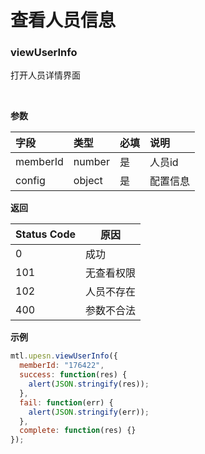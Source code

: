 # 查看人员信息

<a name="MTL_upesnViewUserInfo" class="anchor"></a>
### viewUserInfo
打开人员详情界面

<br>

**参数**

| **字段** | **类型** | **必填** | **说明** |
| :--- | :--- | :--- | :--- |
| memberId | number | 是 | 人员id |
| config | object | 是 | 配置信息 |


**返回**

| Status Code | 原因 |
| --- | --- |
| 0 | 成功 |
| 101 | 无查看权限 |
| 102 | 人员不存在 |
| 400 | 参数不合法 |



**示例**
```javascript
mtl.upesn.viewUserInfo({
  memberId: "176422",
  success: function(res) {
    alert(JSON.stringify(res));
  },
  fail: function(err) {
    alert(JSON.stringify(err));
  },
  complete: function(res) {}
});
```

